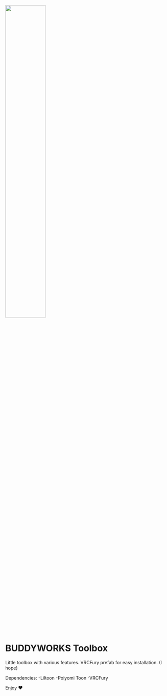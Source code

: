 <a href="https://buddyworks.wtf"><img width=50% src="https://splash.buddyworks.wtf/tckAqsHD.png"></img></a>  
# BUDDYWORKS Toolbox
Little toolbox with various features.
VRCFury prefab for easy installation. (I hope)

Dependencies:
-Liltoon
-Poiyomi Toon
-VRCFury

Enjoy ❤️
